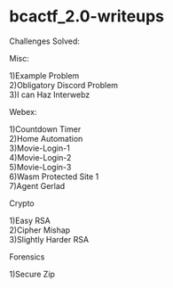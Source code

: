 # bcactf_2.0-writeups  

Challenges Solved:  

Misc:  
  
1)Example Problem  
2)Obligatory Discord Problem  
3)I can Haz Interwebz  

Webex:  
  
1)Countdown Timer  
2)Home Automation  
3)Movie-Login-1  
4)Movie-Login-2  
5)Movie-Login-3  
6)Wasm Protected Site 1  
7)Agent Gerlad  
  
Crypto  
  
1)Easy RSA  
2)Cipher Mishap  
3)Slightly Harder RSA  
  
Forensics  
  
1)Secure Zip  